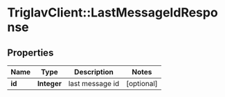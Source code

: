 # TriglavClient::LastMessageIdResponse

## Properties
Name | Type | Description | Notes
------------ | ------------- | ------------- | -------------
**id** | **Integer** | last message id | [optional] 



